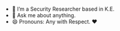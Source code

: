 ### 
- 🔭 I’m a Security Researcher based in K.E.
- 💬 Ask me about anything.
- 😄 Pronouns: Any with Respect.
              ❤ 
                                    
